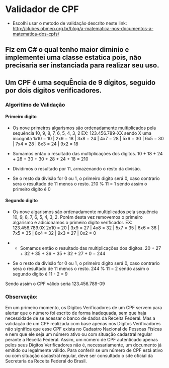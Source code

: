 # Validador de CPF

- Escolhi usar o metodo de validação descrito neste link:
    http://clubes.obmep.org.br/blog/a-matematica-nos-documentos-a-matematica-dos-cpfs/

## FIz em C# o qual tenho maior diminio e implementei uma classe estatica pois, não precisaria ser instanciada para realizar seu uso.


## Um CPF é uma sequÊncia de 9 dígitos, seguido por dois digitos verificadores.
### Algoritimo de Validação

#### Primeiro digito
-  Os nove primeiros algarismos são ordenadamente multiplicados pela sequência 10, 9, 8, 7, 6, 5, 4, 3, 2
    EX: 123.456.789-XX sendo X uma incognita
        1x10 = 10 | 2x9 = 18 | 3x8 = 24 | 4x7 = 28 | 5x6 = 30 | 6x5 = 30 | 7x4 = 28 | 8x3 = 24 | 9x2 = 18

- Somamos então o resultado das multiplicações dos digitos.
    10 + 18 + 24 + 28 + 30 + 30 + 28 + 24 + 18 = 210

- Dividimos o resultado por 11, armazenando o resto da divisão.
- Se o resto da divisão for 0 ou 1, o primeiro digito será 0, caso contrario sera o resultado de 11 menos o resto.
    210 % 11 = 1 sendo assim o primeiro digito é 0

#### Segundo digito
-  Os nove algarismos são ordenadamente multiplicados pela sequência 10, 9, 8, 7, 6, 5, 4, 3, 2. Porém desta vez removemos o primeiro algarismo e adicionamos o primeiro digito verificador.
    EX: 123.456.789.0X
        2x10 = 20 | 3x9 = 27 | 4x8 = 32 | 5x7 = 35 | 6x6 = 36 | 7x5 = 35 | 8x4 = 32 | 9x3 = 27 | 0x2 = 0
- - Somamos então o resultado das multiplicações dos digitos.
    20 + 27 + 32 + 35 + 36 + 35 + 32 + 27 + 0 = 244

- Se o resto da divisão for 0 ou 1, o primeiro digito será 0, caso contrario sera o resultado de 11 menos o resto.
    244 % 11 = 2 sendo assim o segundo digito é 11 - 2 = 9
    
Sendo assim o CPF válido seria 123.456.789-09



### Observação: 
Em um primeiro momento, os Dígitos Verificadores de um CPF servem para alertar que o número foi escrito de forma inadequada, sem que haja necessidade de se acessar o banco de dados da Receita Federal. Mas a validação de um CPF realizada com base apenas nos Dígitos Verificadores não significa que esse CPF exista no Cadastro Nacional de Pessoas Físicas e nem que ele seja um número ativo ou com situação cadastral regular perante a Receita Federal.
Assim, um número de CPF autenticado apenas pelos seus Dígitos Verificadores não é, necessariamente, um documento já emitido ou legalmente válido. Para conferir se um número de CPF está ativo ou com situação cadastral regular, deve ser consultado o site oficial da Secretaria da Receita Federal do Brasil.
